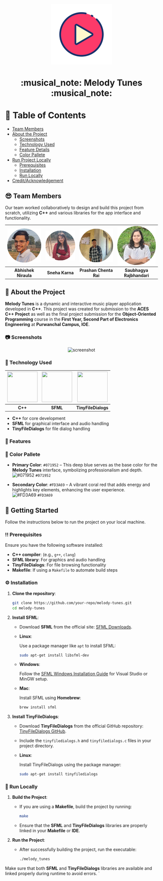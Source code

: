 <div align="center">

  <img src="readmeAssets/icon.png" alt="logo" width="200" height="auto" />
  <h1>:musical_note: Melody Tunes :musical_note:</h1>
</div>

<!-- Table of Contents -->

# :notebook_with_decorative_cover: Table of Contents

- [Team Members](#sunglasses-team-members)
- [About the Project](#star2-about-the-project)
  - [Screenshots](#camera-screenshots)
  - [Technology Used](#space_invader-technology-used)
  - [Feature Details](#dart-features)
  - [Color Pallete](#art-color-pallete)
- [Run Project Locally](#toolbox-getting-started)
  - [Prerequisites](#bangbang-prerequisites)
  - [Installation](#gear-installation)
  - [Run Locally](#running-run-locally)
- [Credit/Acknowledgement](#coin-credit-and-Acknowledgement)

<!-- People Involved in the project -->

## :sunglasses: Team Members

Our team worked collaboratively to design and build this project from scratch, utilizing **C++** and various libraries for the app interface and functionality.

| ![Abhishek Niraula](readmeAssets/abhishek.png) | ![Sneha Karna](readmeAssets/sneha.png) | ![Prashan Chenta Rai](readmeAssets/prashan.png) | ![Saubhagya Rajbhandari](readmeAssets/saubhagya.png) |
| :--------------------------------------------: | :------------------------------------: | :---------------------------------------------: | :--------------------------------------------------: |
|              **Abhishek Niraula**              |            **Sneha Karna**             |             **Prashan Chenta Rai**              |              **Saubhagya Rajbhandari**               |

<!-- About the Project -->

## :star2: About the Project

**Melody Tunes** is a dynamic and interactive music player application developed in **C++**. This project was created for submission to the **ACES C++ Project** as well as the final project submission for the **Object-Oriented Programming** course in the **First Year, Second Part of Electronics Engineering** at **Purwanchal Campus, IOE**.

<!-- Screenshots -->

### :camera: Screenshots

<div align="center"> 
  <img src="https://placehold.co/600x400?text=Your+Screenshot+here" alt="screenshot" />
</div>

<!-- TechStack -->

### :space_invader: Technology Used

| <img src="https://upload.wikimedia.org/wikipedia/commons/1/18/ISO_C%2B%2B_Logo.svg" width="100px" height="100px"> | <img src="https://www.sfml-dev.org/download/goodies/sfml-icon-small.png" width="100px" height="100px"> | <img src="https://cdn-icons-png.flaticon.com/512/176/176083.png" width="100px" height="100px"> |
| :---------------------------------------------------------------------------------------------------------------: | :----------------------------------------------------------------------------------------------------: | :--------------------------------------------------------------------------------------------: |
|                                                      **C++**                                                      |                                                **SFML**                                                |                                      **TinyFileDialogs**                                       |

- **C++** for core development
- **SFML** for graphical interface and audio handling
- **TinyFileDialogs** for file dialog handling
<!-- Features -->

### :dart: Features

<!-- Color Reference -->

### :art: Color Pallete

- **Primary Color**: `#071952` – This deep blue serves as the base color for the **Melody Tunes** interface, symbolizing professionalism and depth.  
  ![#071952](https://via.placeholder.com/20/071952/000000?text=+) `#071952`

- **Secondary Color**: `#FD3A69` – A vibrant coral red that adds energy and highlights key elements, enhancing the user experience.  
  ![#FD3A69](https://via.placeholder.com/20/FD3A69/000000?text=+) `#FD3A69`

<!-- Getting Started -->

## :toolbox: Getting Started

Follow the instructions below to run the project on your local machine.

<!-- Prerequisites -->

### :bangbang: Prerequisites

Ensure you have the following software installed:

- **C++ compiler**: (e.g., `g++`, `clang`)
- **SFML library**: For graphics and audio handling
- **TinyFileDialogs**: For file browsing functionality
- **Makefile**: If using a `Makefile` to automate build steps

<!-- Installation -->

### :gear: Installation

1. **Clone the repository**:

   ```bash
   git clone https://github.com/your-repo/melody-tunes.git
   cd melody-tunes
   ```

2. **Install SFML**:

   - Download **SFML** from the official site: [SFML Downloads](https://www.sfml-dev.org/download.php).

   - **Linux**:

     Use a package manager like `apt` to install SFML:

     ```bash
     sudo apt-get install libsfml-dev
     ```

   - **Windows**:

     Follow the [SFML Windows Installation Guide](https://www.sfml-dev.org/tutorials/2.5/start-vc.php) for Visual Studio or MinGW setup.

   - **Mac**:

     Install SFML using **Homebrew**:

     ```bash
     brew install sfml
     ```

3. **Install TinyFileDialogs**:

   - Download **TinyFileDialogs** from the official GitHub repository: [TinyFileDialogs GitHub](https://github.com/native-toolkit/tinyfiledialogs).

   - Include the `tinyfiledialogs.h` and `tinyfiledialogs.c` files in your project directory.

   - **Linux**:

     Install TinyFileDialogs using the package manager:

     ```bash
     sudo apt-get install tinyfiledialogs
     ```

### :running: Run Locally

1. **Build the Project**:

   - If you are using a **Makefile**, build the project by running:

     ```bash
     make
     ```

   - Ensure that the **SFML** and **TinyFileDialogs** libraries are properly linked in your **Makefile** or **IDE**.

2. **Run the Project**:

   - After successfully building the project, run the executable:

     ```bash
     ./melody_tunes
     ```

Make sure that both **SFML** and **TinyFileDialogs** libraries are available and linked properly during runtime to avoid errors.
`
